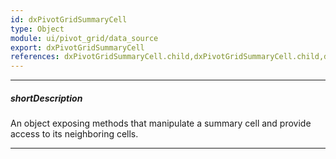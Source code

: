 ```yaml
---
id: dxPivotGridSummaryCell
type: Object
module: ui/pivot_grid/data_source
export: dxPivotGridSummaryCell
references: dxPivotGridSummaryCell.child,dxPivotGridSummaryCell.child,dxPivotGridSummaryCell.children,dxPivotGridSummaryCell.children,dxPivotGridSummaryCell.grandTotal,dxPivotGridSummaryCell.grandTotal,dxPivotGridSummaryCell.grandTotal,dxPivotGridSummaryCell.grandTotal,dxPivotGridSummaryCell.next,dxPivotGridSummaryCell.next,dxPivotGridSummaryCell.next,dxPivotGridSummaryCell.next,dxPivotGridSummaryCell.parent,dxPivotGridSummaryCell.parent,dxPivotGridSummaryCell.prev,dxPivotGridSummaryCell.prev,dxPivotGridSummaryCell.prev,dxPivotGridSummaryCell.prev,dxPivotGridSummaryCell.slice,dxPivotGridSummaryCell.slice,PivotGridDataSource.Options.fields.calculateSummaryValue
---
```

---
##### shortDescription
An object exposing methods that manipulate a summary cell and provide access to its neighboring cells.

---

